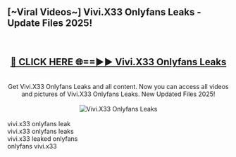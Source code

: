 <h2>[~Viral Videos~] Vivi.X33 Onlyfans Leaks - Update Files 2025!</h2>
<br>
<div align="center">
<h2><a href="https://betterlinks.top/A2PfLJ" rel="nofollow">🔴 CLICK HERE 🌐==►► Vivi.X33 Onlyfans Leaks</a></h2>
<br>
Get Vivi.X33 Onlyfans Leaks and all content. Now you can access all videos and pictures of Vivi.X33 Onlyfans Leaks. New Updated Files 2025!
<br>
<br>
<a href="https://betterlinks.top/A2PfLJ" rel="nofollow" data-target="animated-image.originalLink"><img src="https://i.ibb.co.com/WyWwxjT/player-gif2.gif" alt="Vivi.X33 Onlyfans Leaks" style="max-width: 100%; display: inline-block;" data-target="animated-image.originalImage"></a>
</div>
<br>
vivi.x33 onlyfans leak<br>
vivi.x33 onlyfans leaks<br>
vivi.x33 leaked onlyfans<br>
onlyfans vivi.x33